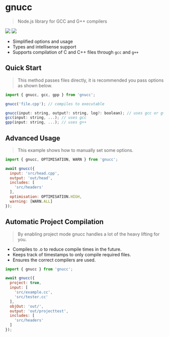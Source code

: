 # gnucc

> Node.js library for GCC and G++ compilers

![](https://img.shields.io/npm/v/gnucc.svg)
![](https://img.shields.io/npm/dt/gnucc.svg)

- Simplified options and usage
- Types and intellisense support
- Supports compilation of C and C++ files through `gcc` and `g++`

## Quick Start

> This method passes files directly, it is recommended you pass options as shown below.

```js
import { gnucc, gcc, gpp } from 'gnucc';

gnucc('file.cpp'); // compiles to executable

gnucc(input: string, output?: string, log?: boolean); // uses gcc or g++
gcc(input: string, ...); // uses gcc
gpp(input: string, ...); // uses g++
```

## Advanced Usage

> This example shows how to manually set some options.

```js
import { gnucc, OPTIMISATION, WARN } from 'gnucc';

await gnucc({
  input: 'src/head.cpp',
  output: 'out/head',
  includes: [
    'src/headers'
  ],
  optimisation: OPTIMISATION.HIGH,
  warning: [WARN.ALL]
});
```

## Automatic Project Compilation

> By enabling project mode gnucc handles a lot of the heavy lifting for you.

- Compiles to .o to reduce compile times in the future.
- Keeps track of timestamps to only compile required files.
- Ensures the correct compilers are used.

```js
import { gnucc } from 'gnucc';

await gnucc({
  project: true,
  input: [
    'src/example.cc',
    'src/tester.cc'
  ],
  objOut: 'out/',
  output: 'out/projecttest',
  includes: [
    'src/headers'
  ]
});
```